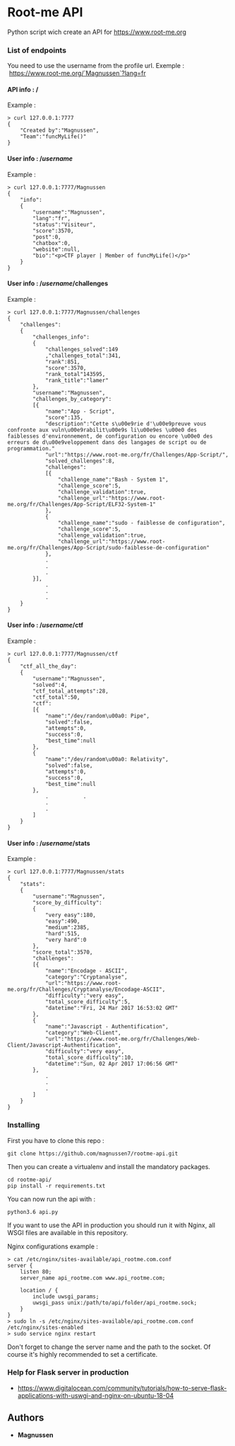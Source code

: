 # Root-me API

Python script wich create an API for https://www.root-me.org

### List of endpoints

You need to use the username from the profile url.
Exemple :
&nbsp;https://www.root-me.org/`Magnussen`?lang=fr

#### API info : /
Example :
```
> curl 127.0.0.1:7777
{
	"Created by":"Magnussen",
	"Team":"funcMyLife()"
}
```
#### User info : /*username*
Example :
```
> curl 127.0.0.1:7777/Magnussen
{
	"info":
	{
		"username":"Magnussen",
		"lang":"fr",
		"status":"Visiteur",
		"score":3570,
		"post":0,
		"chatbox":0,
		"website":null,
		"bio":"<p>CTF player | Member of funcMyLife()</p>"
	}
}
```

#### User info : /*username*/challenges
Example :
```
> curl 127.0.0.1:7777/Magnussen/challenges
{
	"challenges":
	{
		"challenges_info":
		{
			"challenges_solved":149
			,"challenges_total":341,
			"rank":851,
			"score":3570,
			"rank_total"143595,
			"rank_title":"lamer"
		},
		"username":"Magnussen",
		"challenges_by_category":
		[{
			"name":"App - Script",
			"score":135,
			"description":"Cette s\u00e9rie d'\u00e9preuve vous confronte aux vuln\u00e9rabilit\u00e9s li\u00e9es \u00e0 des faiblesses d'environnement, de configuration ou encore \u00e0 des erreurs de d\u00e9veloppement dans des langages de script ou de programmation."
			"url":"https://www.root-me.org/fr/Challenges/App-Script/",
			"solved_challenges":8,
			"challenges":
			[{
				"challenge_name":"Bash - System 1",
				"challenge_score":5,
				"challenge_validation":true,
				"challenge_url":"https://www.root-me.org/fr/Challenges/App-Script/ELF32-System-1"
			},
			{
				"challenge_name":"sudo - faiblesse de configuration",
				"challenge_score":5,
				"challenge_validation":true,
				"challenge_url":"https://www.root-me.org/fr/Challenges/App-Script/sudo-faiblesse-de-configuration"
			},
			.
			.
			.
		}],
			.
			.
			.
	}
}
```

#### User info : /*username*/ctf
Example :
```
> curl 127.0.0.1:7777/Magnussen/ctf
{
	"ctf_all_the_day":
	{
		"username":"Magnussen",
		"solved":4,
		"ctf_total_attempts":28,
		"ctf_total":50,
		"ctf":
		[{
			"name":"/dev/random\u00a0: Pipe",
			"solved":false,
			"attempts":0,
			"success":0,
			"best_time":null
		},
		{
			"name":"/dev/random\u00a0: Relativity",
			"solved":false,
			"attempts":0,
			"success":0,
			"best_time":null
		},
			.			.
			.
			.
		]
	}
}
```

#### User info : /*username*/stats
Example :
```
> curl 127.0.0.1:7777/Magnussen/stats
{
	"stats":
	{
		"username":"Magnussen",
		"score_by_difficulty":
		{
			"very easy":180,
			"easy":490,
			"medium":2385,
			"hard":515,
			"very hard":0
		},
		"score_total":3570,
		"challenges":
		[{
			"name":"Encodage - ASCII",
			"category":"Cryptanalyse",
			"url":"https://www.root-me.org/fr/Challenges/Cryptanalyse/Encodage-ASCII",
			"difficulty":"very easy",
			"total_score_difficulty":5,
			"datetime":"Fri, 24 Mar 2017 16:53:02 GMT"
		},
		{
			"name":"Javascript - Authentification",
			"category":"Web-Client",
			"url":"https://www.root-me.org/fr/Challenges/Web-Client/Javascript-Authentification",
			"difficulty":"very easy",
			"total_score_difficulty":10,
			"datetime":"Sun, 02 Apr 2017 17:06:56 GMT"
		},
			.
			.
			.
		]
	}
}
```

### Installing

First you have to clone this repo :
```
git clone https://github.com/magnussen7/rootme-api.git
```
Then you can create a virtualenv and install the mandatory packages.
```
cd rootme-api/
pip install -r requirements.txt
```

You can now run the api with :
```
python3.6 api.py
```
If you want to use the API in production you should run it with Nginx, all WSGI files are available in this repository.

Nginx configurations example :
```
> cat /etc/nginx/sites-available/api_rootme.com.conf
server {
    listen 80;
    server_name api_rootme.com www.api_rootme.com;

    location / {
        include uwsgi_params;
        uwsgi_pass unix:/path/to/api/folder/api_rootme.sock;
    }
}
> sudo ln -s /etc/nginx/sites-available/api_rootme.com.conf /etc/nginx/sites-enabled
> sudo service nginx restart
```
Don't forget to change the server name and the path to the socket.
Of course it's highly recommended to set a certificate.

### Help for Flask server in production
* https://www.digitalocean.com/community/tutorials/how-to-serve-flask-applications-with-uswgi-and-nginx-on-ubuntu-18-04

## Authors

* **Magnussen**
